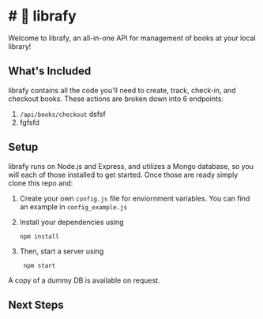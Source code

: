 # # 📖 librafy

Welcome to librafy, an all-in-one API for management of books at your local library!

## What's Included
librafy contains all the code you'll need to create, track, check-in, and checkout books.  These actions are broken down into 6 endpoints:

 1. `/api/books/checkout`
 dsfsf
 2.   fgfsfd

## Setup
librafy runs on Node.js and Express, and utilizes a Mongo database, so you will each of those installed to get started.  Once those are ready simply clone this repo and:
1) Create your own `config.js` file for enviornment variables.  You can find an example in `config_example.js`
1) Install your dependencies using

       npm install

2) Then, start a server using

        npm start
A copy of a dummy DB is available on request.

## Next Steps

